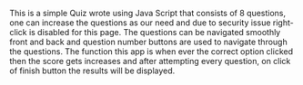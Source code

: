 This is a simple Quiz wrote using Java Script that consists of 8 questions, one can increase the questions as our need and due to security issue right-click is disabled for this page. The questions can be navigated smoothly front and back and question number buttons are used to navigate through the questions. The function this app is when ever the correct option clicked then the score gets increases and after attempting every question, on click of finish button the results will be displayed.
